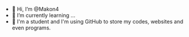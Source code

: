 - 👋 Hi, I’m @Makon4
- 🌱 I’m currently learning ...
- 💞️ I'm a student and I'm using GitHub to store my codes, websites and even programs.
<!---
Makon4projects/Makon4projects is a ✨ special ✨ repository because its `README.md` (this file) appears on your GitHub profile.
You can click the Preview link to take a look at your changes.
--->
